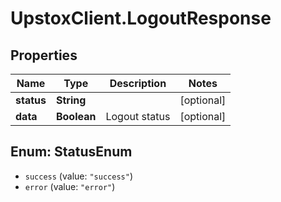 # UpstoxClient.LogoutResponse

## Properties
Name | Type | Description | Notes
------------ | ------------- | ------------- | -------------
**status** | **String** |  | [optional] 
**data** | **Boolean** | Logout status | [optional] 

<a name="StatusEnum"></a>
## Enum: StatusEnum

* `success` (value: `"success"`)
* `error` (value: `"error"`)

